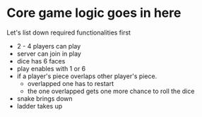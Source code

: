 # Core game logic goes in here

Let's list down required functionalities first

* 2 - 4 players can play
* server can join in play
* dice has 6 faces
* play enables with 1 or 6
* if a player's piece overlaps other player's piece.
  * overlapped one has to restart
  * the one overlapped gets one more chance to roll the dice
* snake brings down
* ladder takes up
